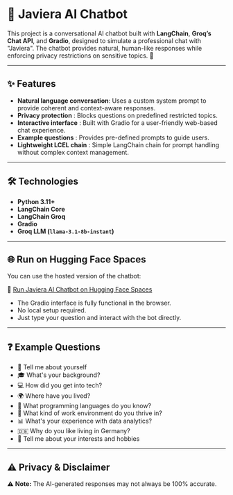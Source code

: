 # 🤖 Javiera AI Chatbot

This project is a conversational AI chatbot built with **LangChain**, **Groq’s Chat API**, and **Gradio**, designed to simulate a professional chat with "Javiera". The chatbot provides natural, human-like responses while enforcing privacy restrictions on sensitive topics. 💬

---

## ✨ Features

- **Natural language conversation**: Uses a custom system prompt to provide coherent and context-aware responses.
- **Privacy protection** : Blocks questions on predefined restricted topics.
- **Interactive interface** : Built with Gradio for a user-friendly web-based chat experience.
- **Example questions** : Provides pre-defined prompts to guide users.
- **Lightweight LCEL chain** : Simple LangChain chain for prompt handling without complex context management.

---

## 🛠️ Technologies

- **Python 3.11+**
- **LangChain Core**
- **LangChain Groq**
- **Gradio**
- **Groq LLM (`llama-3.1-8b-instant`)**

---

## 🌐 Run on Hugging Face Spaces

You can use the hosted version of the chatbot:

🔗 [Run Javiera AI Chatbot on Hugging Face Spaces](https://huggingface.co/spaces/javiialmendras/Javiera)

- The Gradio interface is fully functional in the browser.
- No local setup required.
- Just type your question and interact with the bot directly.

---

## ❓ Example Questions

- 🙋 Tell me about yourself
- 🎓 What's your background?
- 💻 How did you get into tech?
- 🌍 Where have you lived?
- 📝 What programming languages do you know?
- 🏢 What kind of work environment do you thrive in?
- 📊 What's your experience with data analytics?
- 🇩🇪 Why do you like living in Germany?
- 🎨 Tell me about your interests and hobbies

---

## ⚠️ Privacy & Disclaimer

⚠️ **Note:** The AI-generated responses may not always be 100% accurate.
